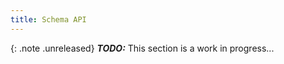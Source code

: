 ```yaml
---
title: Schema API
---
```


{: .note .unreleased}
**_TODO:_** This section is a work in progress...

<div style="min-height: 800px"></div>